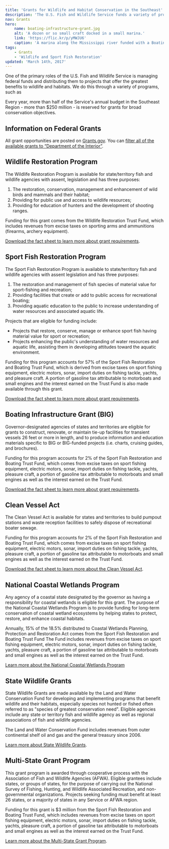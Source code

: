 ```yaml
---
title: 'Grants for Wildlife and Habitat Conservation in the Southeast'
description: 'The U.S. Fish and Wildlife Service funds a variety of projects across southeastern states to accomplish broad conservation objectives doling out over $250 million per year in grants.'
nav: Grants
hero:
    name: boating-infrastructure-grant.jpg
    alt: 'A dozen or so small craft docked in a small marina.'
    link: 'https://flic.kr/p/yMWJU6'
    caption: 'A marina along the Mississippi river funded with a Boating Infrastructure Grant. Photo by Mara Koenig, USFWS.'
tags:
    - Grants
    - 'Wildlife and Sport Fish Restoration'
updated: 'March 14th, 2017'
---
```


One of the primary roles of the U.S. Fish and Wildlife Service is managing federal funds and distributing them to projects that offer the greatest benefits to wildlife and habitats. We do this through a variety of programs, such as

Every year, more than half of the Service's annual budget in the Southeast Region - more than $250 million - is reserved for grants for broad conservation objectives.

## Information on Federal Grants

All grant opportunities are posted on [Grants.gov](https://www.grants.gov/). You can [filter all of the available grants to “Department of  the Interior”](http://www.grants.gov/search-grants.html?agencies%3DDOI%7CDepartment%20of%20the%20Interior).

## Wildlife Restoration Program

The Wildlife Restoration Program is available for state/territory fish and wildlife agencies with assent, legislation and has three purposes:

1. The restoration, conservation, management and enhancement of wild birds and mammals and their habitat;
2. Providing for public use and access to wildlife resources;
3. Providing for education of hunters and the development of shooting ranges.

Funding for this grant comes from the Wildlife Restoration Trust Fund, which includes revenues from excise taxes on sporting arms and ammunitions (firearms, archery equipment).

[Download the fact sheet to learn more about grant requirements](https://wsfrprograms.fws.gov/subpages/grantprograms/wr/wr.htm).

## Sport Fish Restoration Program

The Sport Fish Restoration Program is available to state/territory fish and wildlife agencies with assent legislation and has three purposes:

1. The restoration and management of fish species of material value for sport-fishing and recreation;
2. Providing facilities that create or add to public access for recreational boating;
3. Providing aquatic education to the public to increase understanding of water resources and associated aquatic life.

Projects that are eligible for funding include:

- Projects that restore, conserve, manage or enhance sport fish having material value for sport or recreation;
- Projects enhancing the public's understanding of water resources and aquatic life, assisting them in developing attitudes toward the aquatic environment.

Funding for this program accounts for 57% of the Sport Fish Restoration and Boating Trust Fund, which is derived from excise taxes on sport fishing equipment, electric motors, sonar, import duties on fishing tackle, yachts, and pleasure craft.  A portion of gasoline tax attributable to motorboats and small engines and the interest earned on the Trust Fund is also made available through this grant.

[Download the fact sheet to learn more about grant requirements](https://wsfrprograms.fws.gov/subpages/grantprograms/SFR/SFR.htm).

## Boating Infrastructure Grant (BIG)

Governor-designated agencies of states and territories are eligible for grants to construct, renovate, or maintain tie-up facilities for transient vessels 26 feet or more in length, and to produce information and education materials specific to BIG or BIG-funded projects (i.e. charts, cruising guides, and brochures).

Funding for this program accounts for 2% of the Sport Fish Restoration and Boating Trust Fund, which comes from excise taxes on sport fishing equipment, electric motors, sonar, import duties on fishing tackle, yachts, pleasure craft, a portion of gasoline tax attributable to motorboats and small engines as well as the interest earned on the Trust Fund.

[Download the fact sheet to learn more about grant requirements](https://www.fws.gov/wsfrprograms/pdfs/WSFR_Quick%20Reference_BIG.pdf).

## Clean Vessel Act

The Clean Vessel Act is available for states and territories to build pumpout stations and waste reception facilities to safely dispose of recreational boater sewage.

Funding for this program accounts for 2% of the Sport Fish Restoration and Boating Trust Fund, which comes from excise taxes on sport fishing equipment, electric motors, sonar, import duties on fishing tackle, yachts, pleasure craft, a portion of gasoline tax attributable to motorboats and small engines as well as the interest earned on the Trust Fund.

[Download the fact sheet to learn more about the Clean Vessel Act](https://wsfrprograms.fws.gov/Subpages/GrantPrograms/CVA/QR-CVA.pdf).

## National Coastal Wetlands Program

Any agency of a coastal state designated by the governor as having a responsibility for coastal wetlands is eligible for this grant.  The purpose of the National Coastal Wetlands Program is to provide funding for long-term conservation of coastal wetland ecosystems by helping states to protect, restore, and enhance coastal habitats.

Annually, 15% of the 18.5% distributed to Coastal Wetlands Planning, Protection and Restoration Act comes from the Sport Fish Restoration and Boating Trust Fund  The Fund includes revenues from excise taxes on sport fishing equipment, electric motors, sonar, import duties on fishing tackle, yachts, pleasure craft, a portion of gasoline tax attributable to motorboats and small engines as well as the interest earned on the Trust Fund.

[Learn more about the National Coastal Wetlands Program](https://wsfrprograms.fws.gov/subpages/grantprograms/cw/cw.htm)

## State Wildlife Grants

State Wildlife Grants are made available by the Land and Water Conservation Fund for developing and implementing programs that benefit wildlife and their habitats, especially species not hunted or fished often referred to as "species of greatest conservation need". Eligible agencies include any state or territory fish and wildlife agency as well as regional associations of fish and wildlife agencies.

The Land and Water Conservation Fund includes revenues from outer continental shelf oil and gas and the general treasury since 2006.

[Learn more about State Wildlife Grants](https://wsfrprograms.fws.gov/subpages/grantprograms/SWG/SWG.htm).

## Multi-State Grant Program

This grant program is awarded through cooperative process with the Association of Fish and Wildlife Agencies (AFWA).  Eligible grantees include states, or groups of states, for the purpose of carrying out the National Survey of Fishing, Hunting, and Wildlife Associated Recreation, and non-governmental organizations.  Projects seeking funding must benefit at least 26 states, or a majority of states in any Service or AFWA region.

Funding for this grant is $3 million from the Sport Fish Restoration and Boating Trust Fund, which includes revenues from excise taxes on sport fishing equipment, electric motors, sonar, import duties on fishing tackle, yachts, pleasure craft, a portion of gasoline tax attributable to motorboats and small engines as well as the interest earned on the Trust Fund.

[Learn more about the Multi-State Grant Program](https://wsfrprograms.fws.gov/subpages/grantprograms/multistate/ms.htm).
